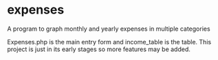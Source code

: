 expenses
========

A program to graph monthly and yearly expenses in multiple categories

Expenses.php is the main entry form and income_table is the table.  This project is just in its early stages so more features may be added.
